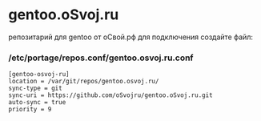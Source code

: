 # gentoo.oSvoj.ru
репозитарий для gentoo от оСвой.рф
для подключения создайте файл:
### /etc/portage/repos.conf/gentoo.osvoj.ru.conf
```
[gentoo-osvoj-ru]
location = /var/git/repos/gentoo.osvoj.ru/
sync-type = git
sync-uri = https://github.com/oSvojru/gentoo.oSvoj.ru.git
auto-sync = true
priority = 9
```

